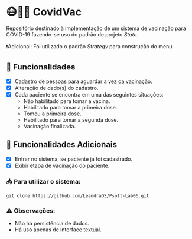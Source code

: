 # 😷:syringe:🦠 CovidVac
Repositório destinado à implementação de um sistema de vacinação para COVID-19 fazendo-se uso do padrão de projeto *State*.

❗Adicional: Foi utilizado o padrão *Strategy* para construção do menu.

## 📝 Funcionalidades

- [X] Cadastro de pessoas para aguardar a vez da vacinação.
- [X] Alteração de dado(s) do cadastro.
- [X] Cada paciente se encontra em uma das seguintes situações:
  - Não habilitado para tomar a vacina.
  - Habilitado para tomar a primeira dose.
  - Tomou a primeira dose.
  - Habilitado para tomar a segunda dose.
  - Vacinação finalizada.

## 📌 Funcionalidades Adicionais
- [X] Entrar no sistema, se paciente já foi cadastrado.
- [X] Exibir etapa de vacinação do paciente.

### :inbox_tray: Para utilizar o sistema:

```git clone https://github.com/LeandraOS/Psoft-Lab06.git``` 

### :warning: Observações: 
- Não há persistência de dados.
- Há uso apenas de interface textual.
